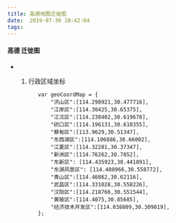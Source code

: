 ```yaml
---
title: 高德地图迁徙图 
date:  2019-07-30 10:42:04
tags:
---
```


#### 高德 迁徙图

- 1. 行政区域坐标

            var geoCoordMap = {
                "洪山区":[114.298921,30.477716],
                "江岸区":[114.30425,30.65375],
                "江汉区":[114.238402,30.619678],
                "硚口区":[114.196131,30.610355],
                "蔡甸区":[113.9629,30.51347],
                "东西湖区":[114.106886,30.66002],
                "江夏区":[114.32201,30.37347],
                "新洲区":[114.76262,30.7852],
                "东新区": [114.435923,30.441891],
                "东湖风景区": [114.408966,30.558772],
                "青山区":[114.46862,30.62116],
                "武昌区":[114.331028,30.558226],
                "汉阳区":[114.218766,30.551544],
                "黄陂区":[114.4075,30.85685],
                "经济技术开发区":[114.038809,30.309019],
            };